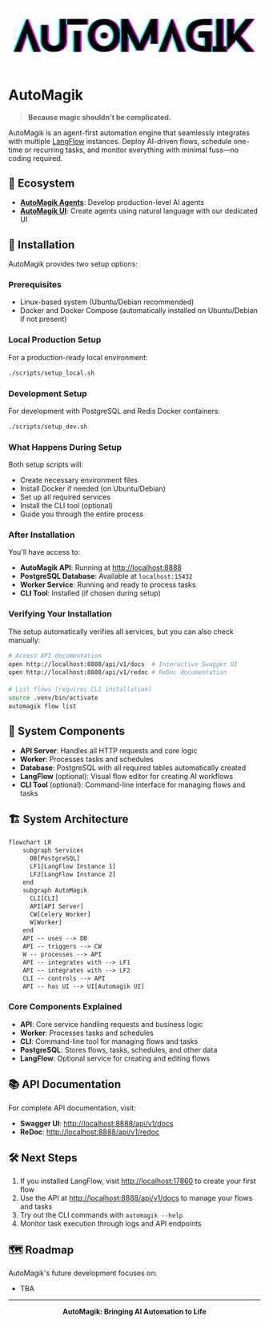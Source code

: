 <p align="center">
  <img src=".github/images/automagik_logo.png" alt="AutoMagik Logo" width="600"/>
</p>

# AutoMagik

> **Because magic shouldn't be complicated.**

AutoMagik is an agent-first automation engine that seamlessly integrates with multiple [LangFlow](https://github.com/langflow-ai/langflow) instances. Deploy AI-driven flows, schedule one-time or recurring tasks, and monitor everything with minimal fuss—no coding required.

## 🔗 Ecosystem

- **[AutoMagik Agents](https://github.com/namastexlabs/automagik-agents)**: Develop production-level AI agents
- **[AutoMagik UI](https://github.com/namastexlabs/automagik-ui)**: Create agents using natural language with our dedicated UI

## 🚀 Installation

AutoMagik provides two setup options:

### Prerequisites

- Linux-based system (Ubuntu/Debian recommended)
- Docker and Docker Compose (automatically installed on Ubuntu/Debian if not present)

### Local Production Setup

For a production-ready local environment:

```bash
./scripts/setup_local.sh
```

### Development Setup

For development with PostgreSQL and Redis Docker containers:

```bash
./scripts/setup_dev.sh
```

### What Happens During Setup

Both setup scripts will:
- Create necessary environment files
- Install Docker if needed (on Ubuntu/Debian)
- Set up all required services
- Install the CLI tool (optional)
- Guide you through the entire process

### After Installation

You'll have access to:
- **AutoMagik API**: Running at [http://localhost:8888](http://localhost:8888)
- **PostgreSQL Database**: Available at `localhost:15432`
- **Worker Service**: Running and ready to process tasks
- **CLI Tool**: Installed (if chosen during setup)

### Verifying Your Installation

The setup automatically verifies all services, but you can also check manually:

```bash
# Access API documentation
open http://localhost:8888/api/v1/docs  # Interactive Swagger UI
open http://localhost:8888/api/v1/redoc # ReDoc documentation

# List flows (requires CLI installation)
source .venv/bin/activate
automagik flow list
```

## 🧩 System Components

- **API Server**: Handles all HTTP requests and core logic
- **Worker**: Processes tasks and schedules
- **Database**: PostgreSQL with all required tables automatically created
- **LangFlow** (optional): Visual flow editor for creating AI workflows
- **CLI Tool** (optional): Command-line interface for managing flows and tasks

## 🏗️ System Architecture

```mermaid
flowchart LR
    subgraph Services
      DB[PostgreSQL]
      LF1[LangFlow Instance 1]
      LF2[LangFlow Instance 2]
    end
    subgraph AutoMagik
      CLI[CLI]
      API[API Server]
      CW[Celery Worker]
      W[Worker]
    end
    API -- uses --> DB
    API -- triggers --> CW
    W -- processes --> API
    API -- integrates with --> LF1
    API -- integrates with --> LF2
    CLI -- controls --> API
    API -- has UI --> UI[Automagik UI]
```

### Core Components Explained

- **API**: Core service handling requests and business logic
- **Worker**: Processes tasks and schedules
- **CLI**: Command-line tool for managing flows and tasks
- **PostgreSQL**: Stores flows, tasks, schedules, and other data
- **LangFlow**: Optional service for creating and editing flows

## 📚 API Documentation

For complete API documentation, visit:
- **Swagger UI**: [http://localhost:8888/api/v1/docs](http://localhost:8888/api/v1/docs)
- **ReDoc**: [http://localhost:8888/api/v1/redoc](http://localhost:8888/api/v1/redoc)

## 🛠️ Next Steps

1. If you installed LangFlow, visit [http://localhost:17860](http://localhost:17860) to create your first flow
2. Use the API at [http://localhost:8888/api/v1/docs](http://localhost:8888/api/v1/docs) to manage your flows and tasks
3. Try out the CLI commands with `automagik --help`
4. Monitor task execution through logs and API endpoints

## 🗺️ Roadmap

AutoMagik's future development focuses on:
- TBA

---

<p align="center">
  <b>AutoMagik: Bringing AI Automation to Life</b>
</p>

